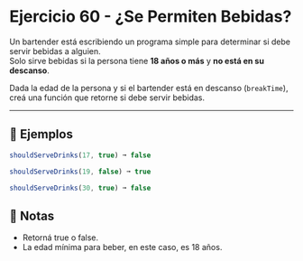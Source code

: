 # Ejercicio 60 - ¿Se Permiten Bebidas?

Un bartender está escribiendo un programa simple para determinar si debe servir bebidas a alguien.  
Solo sirve bebidas si la persona tiene **18 años o más** y **no está en su descanso**.

Dada la edad de la persona y si el bartender está en descanso (`breakTime`), creá una función que retorne si debe servir bebidas.

---

## 🧪 Ejemplos

```javascript
shouldServeDrinks(17, true) ➞ false

shouldServeDrinks(19, false) ➞ true

shouldServeDrinks(30, true) ➞ false
```

## 📝 Notas

- Retorná true o false.
- La edad mínima para beber, en este caso, es 18 años.
